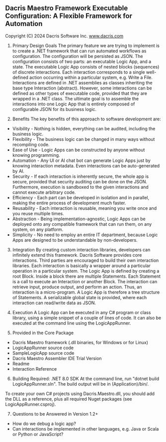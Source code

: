 Dacris Maestro Framework
Executable Configuration: A Flexible Framework for Automation
---
Copyright (C) 2024 Dacris Software Inc. www.dacris.com

1. Primary Design Goals
The primary feature we are trying to implement is to create a .NET framework that can run automated workflows as configuration.
The configuration will be persisted as JSON.
The configuration consists of two parts: an executable Logic App, and a state.
The executable Logic App consists of nested blocks (sequences) of discrete interactions.
Each interaction corresponds to a single well-defined action occurring within a particular system, e.g. Write a File.
Interactions are defined in .NET assemblies as classes inheriting the base type Interaction (abstract).
However, some interactions can be defined as other types of executable code, provided that they are wrapped in a .NET class.
The ultimate goal is to assemble the interactions into one Logic App that is entirely composed of configurable JSON for its business logic.

2. Benefits
The key benefits of this approach to software development are:
- Visibility - Nothing is hidden, everything can be audited, including the business logic.
- Flexibility - The business logic can be changed in many ways without recompiling code.
- Ease of Use - Logic Apps can be constructed by anyone without knowing programming.
- Automation - Any UI or AI chat bot can generate Logic Apps just by knowing interaction metadata. Even interactions can be auto-generated by AI.
- Security - If each interaction is inherently secure, the whole app is secure, provided that security auditing can be done on the JSON. Furthermore, execution is sandboxed to the given interactions and cannot execute arbitrary code.
- Efficiency - Each part can be developed in isolation and in parallel, making the entire process of development much faster.
- Reusability - Each interaction is reusable, meaning you write once and you reuse multiple times.
- Abstraction - Being implementation-agnostic, Logic Apps can be deployed onto any compatible framework that can run them, on any system, on any platform.
- Simplicity - No need to employ an entire IT department, because Logic Apps are designed to be understandable by non-developers.

3. Integration
By creating custom interaction libraries, developers can infinitely extend this framework.
Dacris Software provides core interactions. Third parties are encouraged to build their own interaction libraries.
Each interaction is basically a wrapper around a particular operation in a particular system.
The Logic App is defined by creating a root Block. Inside a block there are multiple Statements.
Each Statement is a call to execute an Interaction or another Block. The interaction can retrieve input, produce output, and perform an action.
Thus, an interaction is a micro-program. A Logic App is therefore a tree structure of Statements.
A serializable global state is provided, where each interaction can read/write data as JSON.

4. Execution
A Logic App can be executed in any C# program or class library, using a simple snippet of a couple of lines of code.
It can also be executed at the command line using the LogicAppRunner.

5. Provided in the Core Package
- Dacris Maestro framework (.dll binaries, for Windows or for Linux)
- LogicAppRunner source code
- SampleLogicApp source code
- Dacris Maestro Assembler IDE Trial Version
- Readme
- Interaction Reference

6. Building
Required: .NET 8.0 SDK
At the command line, run "dotnet build LogicAppRunner.sln".
The build output will be in (Application)/bin/.

To create your own C# projects using Dacris.Maestro.dll, you should add the DLL as a reference,
plus all required Nuget packages (see LogicAppRunner.csproj).

7. Questions to be Answered in Version 1.2+
- How do we debug a logic app?
- Can interactions be implemented in other languages, e.g. Java or Scala or Python or JavaScript?
